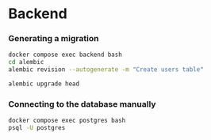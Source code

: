 # Backend

### Generating a migration

```bash
docker compose exec backend bash
cd alembic
alembic revision --autogenerate -m "Create users table"

alembic upgrade head
```

### Connecting to the database manually

```bash
docker compose exec postgres bash
psql -U postgres
```
